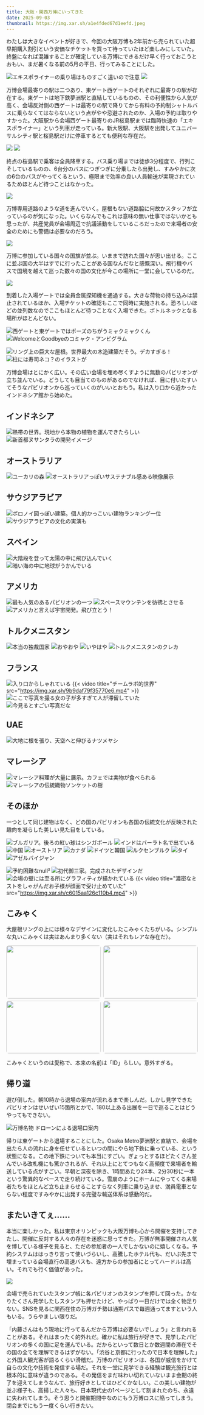 ```yaml
---
title: 大阪・関西万博にいってきた
date: 2025-09-03
thumbnail: https://img.xar.sh/a1e4fded67d1eefd.jpeg
---
```


わたしは大きなイベントが好きで、今回の大阪万博も2年前から売られていた超早期購入割引という安価なチケットを買って待っていたほど楽しみにしていた。終盤になれば混雑することが確定している万博にできるだけ早く行っておこうとおもい、まだ暑くなる前の5月の平日、行ってみることにした。

![エキスポライナーの乗り場はものすごく遠いので注意](https://img.xar.sh/366b5c159d42eeba.jpeg)
![](https://img.xar.sh/c46f898c9cbaeb0c.jpeg)

万博会場最寄りの駅は二つあり、東ゲート西ゲートのそれぞれに最寄りの駅が存在する。東ゲートは地下鉄夢洲駅と直結しているものの、その利便性から人気が高く、会場反対側の西ゲートは最寄りの駅で降りてから有料の予約制シャトルバスに乗らなくてはならないという点がやや忌避されたのか、入場の予約は取りやすかった。大阪駅から会場西ゲート最寄りのJR桜島駅までは臨時快速の「エキスポライナー」という列車が走っている。新大阪駅、大阪駅を出発してユニバーサルシティ駅と桜島駅だけに停車するとても便利な存在だ。

![](https://img.xar.sh/17827d7716dbd7bd.jpeg)
![](https://img.xar.sh/0caa898235e57ceb.jpeg)

終点の桜島駅で乗客は全員降車する。バス乗り場までは徒歩3分程度で、行列こそしているものの、6台分のバスにつぎつぎに分乗したら出発し、すみやかに次の6台のバスがやってくるという、極限まで効率の良い人員輸送が実現されているためほとんど待つことはなかった。

![](https://img.xar.sh/e001e62496cfae73.jpeg)

万博専用道路のような道を進んでいく。屋根もない道路脇に何故かスタッフが立っているのが気になった。いくらなんでもこれは意味の無い仕事ではないかとも思ったが、共産党員が会場周辺で抗議活動をしているころだったので来場者の安全のためにも警備は必要なのだろう。

![](https://img.xar.sh/735ffd18a7ed0c56.jpeg)

万博に参加している国々の国旗が並ぶ。いままで訪れた国々が思い出せる。ここに並ぶ国の大半はすでに行ったことがある国なんだなと感慨深い。飛行機やバスで国境を越えて巡った数々の国の文化が今この場所に一堂に会しているのだ。

![](https://img.xar.sh/81d97ad787403ab7.jpeg)

到着した入場ゲートでは全員金属探知機を通過する。大きな荷物の持ち込みは禁止されているほか、入場チケットの確認もここで同時に実施される。恐ろしいほどの並列数なのでここもほとんど待つことなく入場できた。ボトルネックとなる場所がほとんどない。

![西ゲートと東ゲートではポーズのちがうミャクミャクくん](https://img.xar.sh/48c7b5b2a7ad464a.jpeg)
![WelcomeとGoodbyeのコミャク・アンビグラム](https://img.xar.sh/1b1036270b41dfd3.jpeg)

![リング上の巨大な屋根。世界最大の木造建築だそう。デカすぎる！](https://img.xar.sh/34ae993c7cf199d0.jpeg)
![柱には寿司ネコ？のイラストが](https://img.xar.sh/878322fc8c3a5f59.jpeg)

万博会場はとにかく広い。その広い会場を埋め尽くすように無数のパビリオンが立ち並んでいる。どうしても目当てのものがあるのでなければ、目に付いたすいてそうなパビリオンから巡っていくのがいいとおもう。私は入り口から近かったインドネシア館から始めた。

## インドネシア

![熱帯の世界。現地から本物の植物を運んできたらしい](https://img.xar.sh/070aade6f10de94d.jpeg)
![新首都ヌサンタラの開発イメージ](https://img.xar.sh/7b60999b71d6206e.jpeg)

## オーストラリア

![ユーカリの森](https://img.xar.sh/385c8e8290fe4265.jpeg)
![オーストラリアっぽいサステナブル感ある映像展示](https://img.xar.sh/8ada406d6c46a3bb.jpeg)

## サウジアラビア

![ボロノイ図っぽい建築。個人的かっこいい建物ランキング一位](https://img.xar.sh/5f38cf2955cd4aa5.jpeg)
![サウジアラビアの文化の実演も](https://img.xar.sh/dc420f5e271d348b.jpeg)

## スペイン

![大階段を登って太陽の中に飛び込んでいく](https://img.xar.sh/ffa292a896377f18.jpeg)
![暗い海の中に地球がうかんでいる](https://img.xar.sh/9b5a9b93864de8f4.jpeg)

## アメリカ

![最も人気のあるパビリオンの一つ](https://img.xar.sh/7261938d85eecf4c.jpeg)
![スペースマウンテンを彷彿とさせる](https://img.xar.sh/6ad7b5d76a0e0fe3.jpeg)
![アメリカと言えば宇宙開発。飛び立とう！](https://img.xar.sh/8196f8f24c6df247.jpeg)

## トルクメニスタン

![本当の独裁国家](https://img.xar.sh/b2406403c6b0458f.jpeg)
![おやおや](https://img.xar.sh/ae96bc17c3e36354.jpeg)
![いやはや](https://img.xar.sh/57c13c9d6c71c6fa.jpeg)
![トルクメニスタンのクレカ](https://img.xar.sh/64e00604dd18a284.jpeg)

## フランス

![入り口からしゃれている](https://img.xar.sh/a44c566c5a2c0eb8.jpeg)
{{< video title="チームラボ的世界" src="https://img.xar.sh/9b9daf79f35770e6.mp4" >}}
![ここで写真を撮る女の子が多すぎて人が滞留していた](https://img.xar.sh/cedec806ff9227fe.jpeg)
![今見るとすごい写真だな](https://img.xar.sh/59c89add39f7d618.jpeg)

## UAE

![大地に根を張り、天空へと伸びるナツメヤシ](https://img.xar.sh/61b77a89e66f2323.jpeg)

## マレーシア

![マレーシア料理が大量に展示。カフェでは実物が食べられる](https://img.xar.sh/f59185f0e14475ff.jpeg)
![マレーシアの伝統織物ソンケットの樹](https://img.xar.sh/028107a00ada3493.jpeg)

## そのほか

一つとして同じ建物はなく、どの国のパビリオンも各国の伝統文化が反映された趣向を凝らした美しい見た目をしている。

![ブルガリア。後ろの紅い球はシンガポール](https://img.xar.sh/bfec292fb09db65d.jpeg)
![インドはバーラト名で出ている](https://img.xar.sh/ec2b1920ea935235.jpeg)
![中国](https://img.xar.sh/e144b5048d48cbb7.jpeg)
![オーストリア](https://img.xar.sh/43bcfb11cf5d0b10.jpeg)
![カナダ](https://img.xar.sh/91c0230eab1504c1.jpeg)
![ドイツと韓国](https://img.xar.sh/ed64458658408c6e.jpeg)
![ルクセンブルク](https://img.xar.sh/3edae64c3f3e9cd2.jpeg)
![タイ](https://img.xar.sh/4ba1fc939ff9489a.jpeg)
![アゼルバイジャン](https://img.xar.sh/0079a450a6a062c6.jpeg)

![予約困難なnull²](https://img.xar.sh/a004e2a1c5ea5202.jpeg)
![初代御三家。完成されたデザインだ](https://img.xar.sh/460596b29e5fac3d.jpeg)
![会場の壁には至る所にグラフィティが描かれている](https://img.xar.sh/e23b7c625d1a122c.jpeg)
{{< video title="濃密なミストをしゃがんだお子様が顔面で受け止めていた" src="https://img.xar.sh/c6015aa126c110b4.mp4" >}}

## こみゃく

大屋根リングの上には様々なデザインに変化したこみゃくたちがいる。シンプルな丸いこみゃくは実はあんまり多くない（実はそれもレアな存在だ）。

<div style="display:grid;grid-template-columns:repeat(2,1fr);gap:6px;max-width:920px;margin:0 auto;">
  <img src="https://img.xar.sh/868ca162e713e5ac.jpeg" alt="" style="width:100%;aspect-ratio:1.8/1;object-fit:cover;display:block;border-radius:6px;">
  <img src="https://img.xar.sh/60e5cae3bbb0069f.jpeg" alt="" style="width:100%;aspect-ratio:1.8/1;object-fit:cover;display:block;border-radius:6px;">
  <img src="https://img.xar.sh/87fb7f7dd7b231e8.jpeg" alt="" style="width:100%;aspect-ratio:1.8/1;object-fit:cover;display:block;border-radius:6px;">
  <img src="https://img.xar.sh/4a6840672f794d7f.jpeg" alt="" style="width:100%;aspect-ratio:1.8/1;object-fit:cover;display:block;border-radius:6px;">
</div>

こみゃくというのは愛称で、本来の名前は「ID」らしい。意外すぎる。

## 帰り道

遊び倒した。朝10時から退場の案内が流れるまで楽しんだ。しかし見学できたパビリオンはせいぜい15箇所とかで、180以上ある出展を一日で巡ることはどうやってもできない。

![万博名物 ドローンによる退場口案内](https://img.xar.sh/bd048d2030f35237.jpeg)

帰りは東ゲートから退場することにした。Osaka Metro夢洲駅と直結で、会場を出たら人の流れに身を任せているといつの間にやら地下鉄に乗っている、という状態になる。この地下鉄についても本当にすごい。ぎょっとするほどたくさん並んでいる改札機にも驚かされるが、それ以上にとてつもなく高頻度で来場者を輸送している点がすごい。早朝と深夜を除き、1時間あたり24本、2分30秒に一本という驚異的なペースで走り続けている。雪崩のようにホームにやってくる来場者たちをほとんど立ち止まらせることすらなく列車に乗り込ませ、満員電車とならない程度ですみやかに出発する完璧な輸送体系は感動的だ。

## またいきてぇ……

本当に楽しかった。私は東京オリンピックも大阪万博も心から開催を支持してきたし、開催に反対する人々の存在を迷惑に思ってきた。万博が無事開催され人気を博している様子を見ると、ただの参加者の一人でしかないのに嬉しくなる。予約システムははっきり言って使いづらいし、高騰したホテル代も、だいぶ先まで埋まっている会場直行の高速バスも、遠方からの参加者にとってハードルは高い。それでも行く価値があった。

![](https://img.xar.sh/c716735c9c6993e8.jpeg)

会場で売られていたスタンプ帳に各パビリオンのスタンプを押して回った。かなりたくさん見学したしスタンプも押せたけど、やっぱり一日だけでは全く物足りない。SNSを見るに関西在住の万博ガチ勢は通期パスで毎週通ってますという人もいる。うらやましい限りだ。

「内藤さんはもう現地に行ってるんだから万博は必要ないでしょう」と言われることがある。それはまったく的外れだ。確かに私は旅行が好きで、見学したパビリオンの多くの国に足を運んでいる。だからといって数日とか数週間の滞在でその国の全てを理解できるはずがない。「渋谷と京都に行ったので日本を理解した」と外国人観光客が語るくらい滑稽だ。万博のパビリオンは、各国が威信をかけて自らの文化や技術を発信する場だ。それを一堂に見学できる経験は観光旅行とは根本的に意味が違うのである。その発信をまだ味わい切れていないまま会期の終了を迎えてしまうなんて、旅行好きとしてはひどくかなしい。この美しい建物が並ぶ様子も、高揚した人々も、日本現代史の1ページとして刻まれたのち、永遠に失われてしまう。そう思うと開催期間中なのにもう万博ロスに陥ってしまう。閉会までにもう一度くらい行きたい。
